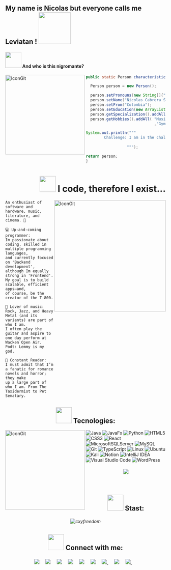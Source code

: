 <h2> My name is Nicolas but everyone calls me Leviatan ! <img src="https://media.tenor.com/gAsYZ5aWAMQAAAAi/league-of-legends-riot-games.gif" width="100"></h2>



#### <img src="https://media.giphy.com/media/VgCDAzcKvsR6OM0uWg/giphy.gif" width="50"> And who is this nigromante? 

<img align="left" src="https://github.com/user-attachments/assets/7cc3511b-a219-4f84-9db2-e49769359541" alt="IconGit" width="250">


<!--Demostracion de cogido-->

```java                                                                       
public static Person characteristics () {

  Person person = new Person();

  person.setPronouns(new String[]{"He" , "his"});
  person.setName("Nicolas Cabrera S.");
  person.setFrom("Colombia");
  person.setEducation(new ArrayList<>(List.of("System's engineer")))
  person.getSpecialization().addAll( "Backend" , "Frontent" , "DataBase");
  person.getHobbies().addAll( "Music" , "Cinema" , "Gaming" , "Literature and Comics"
                              ,"Gym", "D&D" , "Mysticism");

System.out.println("""
        Challenge: I am in the challenge of programming a functional life...
                                                            Oh create the T-800
                  """);

return person;
}
```



<h1 align = "right" 
  
#### <img src="https://media.giphy.com/media/VgCDAzcKvsR6OM0uWg/giphy.gif" width="50"> I code, therefore I exist...

</h1>


<img align="right" src="https://github.com/user-attachments/assets/b60a3757-f9cf-4088-8b2d-395288f4b79d" alt="IconGit" width="350">



````
An enthusiast of software and hardware, music, literature, and cinema. 👾 

💻 Up-and-coming programmer:
Im passionate about coding, skilled in multiple programming languages,
and currently focused on 'Backend development', although Im equally
strong in 'Frontend'. My goal is to build scalable, efficient apps—and,
of course, be the creator of the T-800.

🎸 Lover of music:
Rock, Jazz, and Heavy Metal (and its variants) are part of who I am.
I often play the guitar and aspire to one day perform at Wacken Open Air.
Podt: Lemmy is my god.

📖 Constant Reader:
I must admit that I’m a fanatic for romance novels and horror; they make
up a large part of who I am. From The Taxidermist to Pet Sematary.

````


<h2 align="center" 

#### <img src="https://media.giphy.com/media/VgCDAzcKvsR6OM0uWg/giphy.gif" width="50"> Tecnologies:
  
</h2>


<img align='left' src="https://github.com/user-attachments/assets/7bf8435a-b0d4-4af1-bfa6-bf07d9cfe261" alt="IconGit" width="250">



![Java](https://img.shields.io/badge/java-%23ED8B00.svg?style=for-the-badge&logo=openjdk&logoColor=white)
![JavaFx](https://img.shields.io/badge/javafx-%23FF0000.svg?style=for-the-badge&logo=javafx&logoColor=white)
![Python](https://img.shields.io/badge/python-3670A0?style=for-the-badge&logo=python&logoColor=ffdd54)
![HTML5](https://img.shields.io/badge/html5-%23E34F26.svg?style=for-the-badge&logo=html5&logoColor=white)
![CSS3](https://img.shields.io/badge/css3-%231572B6.svg?style=for-the-badge&logo=css3&logoColor=white)
![React](https://img.shields.io/badge/react-%2320232a.svg?style=for-the-badge&logo=react&logoColor=%2361DAFB)
![MicrosoftSQLServer](https://img.shields.io/badge/Microsoft%20SQL%20Server-CC2927?style=for-the-badge&logo=microsoft%20sql%20server&logoColor=white)
![MySQL](https://img.shields.io/badge/mysql-4479A1.svg?style=for-the-badge&logo=mysql&logoColor=white)
![Git](https://img.shields.io/badge/git-%23F05033.svg?style=for-the-badge&logo=git&logoColor=white)
![TypeScript](https://img.shields.io/badge/typescript-%23007ACC.svg?style=for-the-badge&logo=typescript&logoColor=white)
![Linux](https://img.shields.io/badge/Linux-FCC624?style=for-the-badge&logo=linux&logoColor=black)
![Ubuntu](https://img.shields.io/badge/Ubuntu-E95420?style=for-the-badge&logo=ubuntu&logoColor=white)
![Kali](https://img.shields.io/badge/Kali-268BEE?style=for-the-badge&logo=kalilinux&logoColor=white)
![Notion](https://img.shields.io/badge/Notion-%23000000.svg?style=for-the-badge&logo=notion&logoColor=white)
![IntelliJ IDEA](https://img.shields.io/badge/IntelliJIDEA-000000.svg?style=for-the-badge&logo=intellij-idea&logoColor=white)
![Visual Studio Code](https://img.shields.io/badge/Visual%20Studio%20Code-0078d7.svg?style=for-the-badge&logo=visual-studio-code&logoColor=white)
![WordPress](https://img.shields.io/badge/WordPress-%23117AC9.svg?style=for-the-badge&logo=WordPress&logoColor=black)


<h4 align = "center"

<p><img src="https://github-readme-stats.vercel.app/api/top-langs/?username=MrZLeviatan&theme=material-palenight&hide_border=false&include_all_commits=false&count_private=false&layout=compact" 


---

</h4>
<br>



<h2 align="center" 

#### <img src="https://media.giphy.com/media/VgCDAzcKvsR6OM0uWg/giphy.gif" width="50"> Stast:
  
</h2>


<h6 align = "center">
 <p><img src="https://github-readme-stats.vercel.app/api?username=MrZLeviatan&theme=material-palenight&hide_border=false&include_all_commits=false&count_private=false" alt="cxyfreedom" /></p>
</h6>


<!--Redes Sociales-->

<h2 align="center" 

#### <img src="https://media.giphy.com/media/VgCDAzcKvsR6OM0uWg/giphy.gif" width="50"> Connect with me:
  
</h2>

<h3 align= "center"
  

<a href="https://www.facebook.com/nicolas.cabreraserrano9/"><img src="https://img.shields.io/badge/@Nicolas.A-%230077B5.svg?&style=for-the-badge&logo=facebook&logoColor=white" /></a>&nbsp;&nbsp;&nbsp;&nbsp;
<a href="https://www.instagram.com/n.cs666/"><img src="https://img.shields.io/badge/@n.cs666-E4405F?style=for-the-badge&logo=instagram&logoColor=white" /></a>&nbsp;&nbsp;&nbsp;&nbsp;
<a href="https://twitter.com/Mr_Leviatan6"><img src="https://img.shields.io/badge/@Mr.Leviatan-%231DA1F2.svg?&style=for-the-badge&logo=twitter&logoColor=white" /></a>&nbsp;&nbsp;&nbsp;&nbsp;
<a href="https://open.spotify.com/user/s7likqvu58tnldicndjp0s0yf"><img src="https://img.shields.io/badge/@Mr.Leviatan-03C75A?style=for-the-badge&logo=spotify&logoColor=FFFFFF" /></a>&nbsp;&nbsp;&nbsp;&nbsp;
<a href="https://www.reddit.com/user/Mrz_Leviatan666/"><img src="https://img.shields.io/badge/@MrZ.Leviatan666-FF4500?style=for-the-badge&logo=reddit&logoColor=white" /></a>&nbsp;&nbsp;&nbsp;&nbsp;
<a href="https://www.hackerearth.com/@nikis281002"><img src="https://img.shields.io/badge/@Nicolas.C-%232C3454.svg?&style=for-the-badge&logo=HackerEarth&logoColor=Blue" /></a>&nbsp;&nbsp;&nbsp;&nbsp;
<a href="https://github.com/MrZLeviatan"><img src="https://img.shields.io/badge/@MrZLeviatan-100000?style=for-the-badge&logo=github&logoColor=white" /> </a>&nbsp;&nbsp;&nbsp;&nbsp;
<a href="https://stackoverflow.com/users/22382518/nicolas-cabrera-serrano"><img src="https://img.shields.io/badge/@Nicolas.C-FE7A16?style=for-the-badge&logo=stack-overflow&logoColor=white" /></a>&nbsp;&nbsp;&nbsp;&nbsp;
<a href="https://dev.to/mrzleviatan"><img src="https://img.shields.io/badge/@MrZLeviatan-0A0A0A?style=for-the-badge&logo=devdotto&logoColor=white" /> </a>&nbsp;&nbsp;&nbsp;&nbsp;


</h3>

